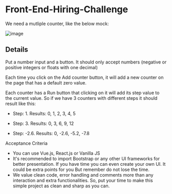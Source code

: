 # Front-End-Hiring-Challenge

We need a mutliple counter, like the below mock:

![image](https://user-images.githubusercontent.com/63864089/111052137-c10ba680-846d-11eb-9347-428cbc9f3094.png)


## Details

Put a number input and a button. It should only accept numbers (negative or positive integers
or floats with one decimal)

Each time you click on the Add counter button, it will add a new counter on the page that has a
default zero value.

Each counter has a Run button that clicking on it will add its step value to the current value. So
if we have 3 counters with different steps it should result like this:

- Step: 1. Results: 0, 1, 2, 3, 4, 5

- Step: 3. Results: 0, 3, 6, 9, 12

- Step: -2.6. Results: 0, -2.6, -5.2, -7.8

Acceptance Criteria

- You can use Vue.js, React.js or Vanilla JS
- It's recommended to import Bootstrap or any other UI frameworks for better
presentation. If you have time you can even create your own UI. It could be extra points for
you But remember do not lose the time.
- We value clean code, error handling and comments more than any interaction and extra
functionalities. So, put your time to make this simple project as clean and sharp as you
can.


